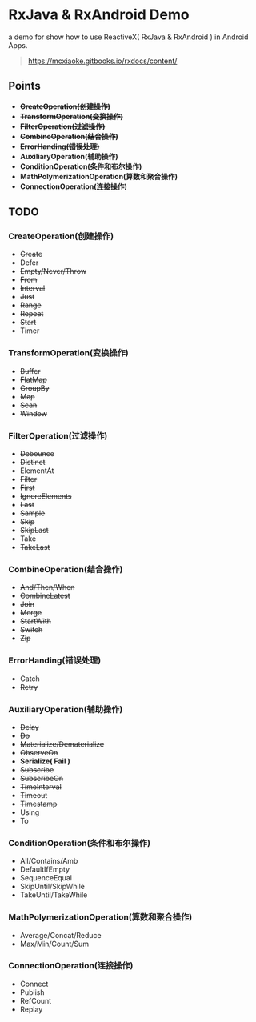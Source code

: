 # RxJava & RxAndroid Demo

a demo for show how to use ReactiveX( RxJava & RxAndroid ) in Android Apps.
> https://mcxiaoke.gitbooks.io/rxdocs/content/

## Points

- ~~**CreateOperation(创建操作)**~~
- ~~**TransformOperation(变换操作)**~~
- ~~**FilterOperation(过滤操作)**~~
- ~~**CombineOperation(结合操作)**~~
- ~~**ErrorHanding(错误处理)**~~
- **AuxiliaryOperation(辅助操作)**
- **ConditionOperation(条件和布尔操作)**
- **MathPolymerizationOperation(算数和聚合操作)**
- **ConnectionOperation(连接操作)** 

## TODO

### CreateOperation(创建操作)

- ~~Create~~
- ~~Defer~~
- ~~Empty/Never/Throw~~
- ~~From~~
- ~~Interval~~
- ~~Just~~
- ~~Range~~
- ~~Repeat~~
- ~~Start~~
- ~~Timer~~

### TransformOperation(变换操作)

+ ~~Buffer~~
+ ~~FlatMap~~
+ ~~GroupBy~~
+ ~~Map~~
+ ~~Scan~~
+ ~~Window~~

### FilterOperation(过滤操作)

* ~~Debounce~~
* ~~Distinct~~
* ~~ElementAt~~
* ~~Filter~~
* ~~First~~
* ~~IgnoreElements~~
* ~~Last~~
* ~~Sample~~
* ~~Skip~~
* ~~SkipLast~~
* ~~Take~~
* ~~TakeLast~~

### CombineOperation(结合操作)

- ~~And/Then/When~~
- ~~CombineLatest~~
- ~~Join~~
- ~~Merge~~
- ~~StartWith~~
- ~~Switch~~
- ~~Zip~~

### ErrorHanding(错误处理)

+ ~~Catch~~
+ ~~Retry~~

### AuxiliaryOperation(辅助操作)
* ~~Delay~~
* ~~Do~~
* ~~Materialize/Dematerialize~~
* ~~ObserveOn~~
* **Serialize( Fail )** 
* ~~Subscribe~~
* ~~SubscribeOn~~
* ~~TimeInterval~~
* ~~Timeout~~
* ~~Timestamp~~
* Using
* To

### ConditionOperation(条件和布尔操作)

- All/Contains/Amb
- DefaultIfEmpty
- SequenceEqual
- SkipUntil/SkipWhile
- TakeUntil/TakeWhile

### MathPolymerizationOperation(算数和聚合操作)

+ Average/Concat/Reduce
+ Max/Min/Count/Sum

### ConnectionOperation(连接操作)

- Connect
- Publish
- RefCount
- Replay
